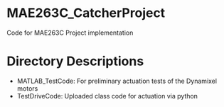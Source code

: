 # MAE263C_CatcherProject
Code for MAE263C Project implementation

# Directory Descriptions
- MATLAB_TestCode: For preliminary actuation tests of the Dynamixel motors
- TestDriveCode: Uploaded class code for actuation via python
